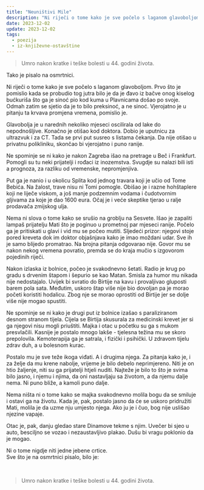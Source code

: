 ```yaml
---
title: "Neuništivi Mile"
description: "Ni riječi o tome kako je sve počelo s laganom glavoboljom. Prvo što je pomislio..."
date: 2023-12-02
update: 2023-12-02
tags:
  - poezija
  - iz-književne-ostavštine
---
```


> Umro nakon kratke i teške bolesti u 44. godini života.

Tako je pisalo na osmrtnici.

Ni riječi o tome kako je sve počelo s laganom glavoboljom. Prvo što je pomislio kada se probudio tog jutra bilo je da je đavo iz bačve onog kiselog bućkuriša što ga je sinoć pio kod kuma u Plavnicama došao po svoje. Odmah zatim se sjetio da je to bilo preksinoć, a ne sinoć. Vjerojatno je u pitanju ta krvava promjena vremena, pomislio je.

Glavobolja je u narednih nekoliko mjeseci oscilirala od lake do nepodnošljive. Konačno je otišao kod doktora. Dobio je uputnicu za ultrazvuk i za CT. Tada se prvi put susreo s listama čekanja. Da nije otišao u privatnu polikliniku, skončao bi vjerojatno i puno ranije.

Ne spominje se ni kako je nakon Zagreba išao na pretrage u Beč i Frankfurt. Pomogli su tu neki prijatelji i rođaci iz inozemstva. Svugdje su nalazi bili isti a prognoza, za razliku od vremenske, nepromjenjiva.

Put ga je nanio i u okolicu Splita kod jednog travara koji je učio od Tome Bebića. Na žalost, trave nisu ni Tomi pomogle. Obišao je i razne hohštaplere koji ne liječe viskom, a još manje podzemnim vodama i čudotvornim gljivama za koje je dao 1600 eura. Očaj je i veće skeptike tjerao u ralje prodavača zmijskog ulja.

Nema ni slova o tome kako se srušio na groblju na Sesvete. Išao je zapaliti lampaš prijatelju Mati što je poginuo u prometnoj par mjeseci ranije. Počelo ga je pritiskati u glavi i vid mu se počeo mutiti. Sljedeći prizor: njegovi stoje pored kreveta dok im doktor objašnjava kako je imao moždani udar. Sve ih je samo blijedo promatrao. Na brojna pitanja odgovarao nije. Govor mu se nakon nekog vremena povratio, premda se do kraja mučio s izgovorom pojedinih riječi.

Nakon izlaska iz bolnice, počeo je svakodnevno šetati. Radio je krug po gradu s drvenim štapom i šepurio se kao Matan. Smisla za humor mu nikada nije nedostajalo. Uvijek bi svratio do Birtije na kavu i provaljivao gluposti barem pola sata. Međutim, uskoro štap više nije bio dovoljan pa je morao početi koristiti hodalicu. Zbog nje se morao oprostiti od Birtije jer se dolje više nije mogao spustiti.

Ne spominje se ni kako je drugi put iz bolnice izašao s paraliziranom desnom stranom tijela. Cijela se Birtija skusurala za medicinski krevet jer si ga njegovi nisu mogli priuštiti. Majka i otac u početku su ga s mukom presvlačili. Kasnije je postalo mnogo lakše - tjelesna težina mu se skoro prepolovila. Kemoterapija ga je satrala, i fizički i psihički. U zdravom tijelu zdrav duh, a u bolesnom kurac.

Postalo mu je sve teže ikoga viđati. A i drugima njega. Za pitanja kako je, i za želje da mu krene nabolje, vrijeme je bilo debelo neprimjereno. Niti je on htio žaljenje, niti su ga prijatelji htjeli nuditi. Najteže je bilo to što je svima bilo jasno, i njemu i njima, da oni nastavljaju sa životom, a da njemu dalje nema. Ni puno bliže, a kamoli puno dalje.

Nema ništa ni o tome kako se majka svakodnevno molila bogu da se smiluje i ostavi ga na životu. Kada je, pak, postalo jasno da će se uskoro pridružiti Mati, molila je da uzme nju umjesto njega. Ako ju je i čuo, bog nije uslišao njezine vapaje.

Otac je, pak, danju gledao stare Dinamove tekme s njim. Uvečer bi sjeo u auto, besciljno se vozao i nezaustavljivo plakao. Dušu bi vragu poklonio da je mogao.

Ni o tome nigdje niti jedne jebene crtice.  
Sve što je na osmrtnici pisalo, bilo je:

<br>

> Umro nakon kratke i teške bolesti u 44. godini života.
